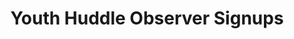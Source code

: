 ---
title: Youth Huddle Observer Signups
redirect_to: https://docs.google.com/spreadsheets/d/1OUpZSNzjzHy13h3v3KIZszurZ7DfEsptEuXVWZ2zMKE/edit?usp=sharing
redirect_from: 
  - /YH23ObserverSignups
  - /yh23observersignups
---